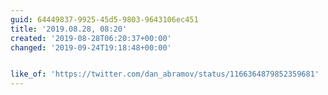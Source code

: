 ```yaml
---
guid: 64449837-9925-45d5-9803-9643106ec451
title: '2019.08.28, 08:20'
created: '2019-08-28T06:20:37+00:00'
changed: '2019-09-24T19:18:48+00:00'


like_of: 'https://twitter.com/dan_abramov/status/1166364879852359681'
---
```


